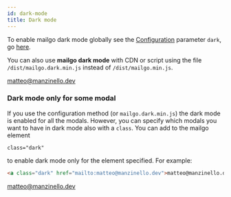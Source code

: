 ```yaml
---
id: dark-mode
title: Dark mode
---
```


To enable mailgo dark mode globally see the [Configuration](/docs/configuration) parameter `dark`, go [here](/docs/configuration#dark).

You can also use **mailgo dark mode** with CDN or script using the file `/dist/mailgo.dark.min.js` instead of `/dist/mailgo.min.js`.

<a class="dark" href="mailto:matteo@manzinello.dev">matteo@manzinello.dev</a>

### Dark mode only for some modal

If you use the configuration method (or `mailgo.dark.min.js`) the dark mode is enabled for all the modals. However, you can specify which modals you want to have in dark mode also with a `class`. You can add to the mailgo element

```
class="dark"
```

to enable dark mode only for the element specified. For example:

```html
<a class="dark" href="mailto:matteo@manzinello.dev">matteo@manzinello.dev</a>
```

<a class="dark" href="mailto:matteo@manzinello.dev">matteo@manzinello.dev</a>
